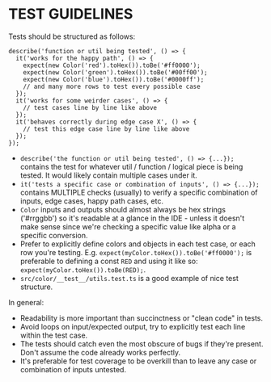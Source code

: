 # TEST GUIDELINES

Tests should be structured as follows:

```
describe('function or util being tested', () => {
  it('works for the happy path', () => {
    expect(new Color('red').toHex()).toBe('#ff0000');
    expect(new Color('green').toHex()).toBe('#00ff00');
    expect(new Color('blue').toHex()).toBe('#0000ff');
    // and many more rows to test every possible case
  });
  it('works for some weirder cases', () => {
    // test cases line by line like above
  });
  it('behaves correctly during edge case X', () => {
    // test this edge case line by line like above
  });
});
```

- `describe('the function or util being tested', () => {...});` contains the test for whatever util / function / logical piece is being tested. It would likely contain multiple cases under it.
- `it('tests a specific case or combination of inputs', () => {...});` contains MULTIPLE checks (usually) to verify a specific combination of inputs, edge cases, happy path cases, etc.
- `Color` inputs and outputs should almost always be hex strings ('#rrggbb') so it's readable at a glance in the IDE - unless it doesn't make sense since we're checking a specific value like alpha or a specific conversion.
- Prefer to explicitly define colors and objects in each test case, or each row you're testing. E.g. `expect(myColor.toHex()).toBe('#ff0000');` is preferable to defining a const `RED` and using it like so: `expect(myColor.toHex()).toBe(RED);`.
- `src/color/__test__/utils.test.ts` is a good example of nice test structure.

In general:

- Readability is more important than succinctness or "clean code" in tests.
- Avoid loops on input/expected output, try to explicitly test each line within the test case.
- The tests should catch even the most obscure of bugs if they're present. Don't assume the code already works perfectly.
- It's preferable for test coverage to be overkill than to leave any case or combination of inputs untested.
